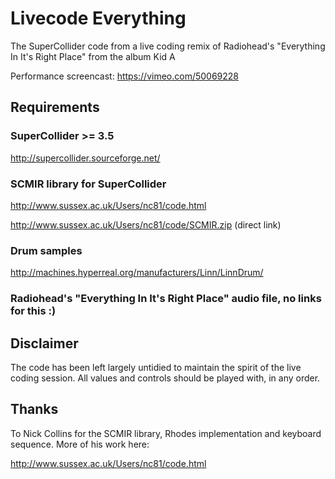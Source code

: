 # Livecode Everything

The SuperCollider code from a live coding remix of Radiohead's "Everything In It's Right Place" from the album Kid A

Performance screencast: https://vimeo.com/50069228

## Requirements

### SuperCollider >= 3.5
http://supercollider.sourceforge.net/

### SCMIR library for SuperCollider

http://www.sussex.ac.uk/Users/nc81/code.html

http://www.sussex.ac.uk/Users/nc81/code/SCMIR.zip (direct link)

### Drum samples

http://machines.hyperreal.org/manufacturers/Linn/LinnDrum/

### Radiohead's "Everything In It's Right Place" audio file, no links for this :)

## Disclaimer

The code has been left largely untidied to maintain the spirit of the live coding session. All values and controls should be played with, in any order.
	
## Thanks

To Nick Collins for the SCMIR library, Rhodes implementation and keyboard sequence. More of his work here:

http://www.sussex.ac.uk/Users/nc81/code.html